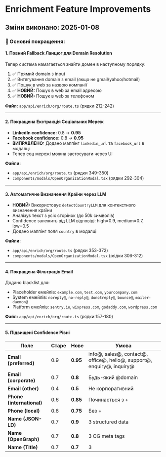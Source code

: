 # Enrichment Feature Improvements

## Зміни виконано: 2025-01-08

### 🎯 Основні покращення:

#### 1. **Повний Fallback Ланцюг для Domain Resolution**
Тепер система намагається знайти домен в наступному порядку:
1. ✅ Прямий domain з input
2. ✅ Витягування domain з email (якщо не gmail/yahoo/hotmail)
3. ✅ Пошук в web за назвою компанії
4. ✅ **НОВИЙ:** Пошук в web за email адресою
5. ✅ **НОВИЙ:** Пошук в web за телефоном

**Файл:** `app/api/enrich/org/route.ts` (рядки 212-242)

---

#### 2. **Покращена Екстракція Соціальних Мереж**
- **LinkedIn confidence:** 0.8 → **0.95**
- **Facebook confidence:** 0.8 → **0.95**
- **ВИПРАВЛЕНО:** Додано маппінг `linkedin_url` та `facebook_url` в модалці
- Тепер соц мережі можна застосувати через UI

**Файли:** 
- `app/api/enrich/org/route.ts` (рядки 349-350)
- `components/modals/OpenOrganizationModal.tsx` (рядки 292-304)

---

#### 3. **Автоматичне Визначення Країни через LLM**
- **НОВИЙ:** Використовує `detectCountryLLM` для контекстного визначення країни
- Аналізує текст з усіх сторінок (до 50k символів)
- Confidence залежить від LLM відповіді: high=0.9, medium=0.7, low=0.5
- Додано маппінг поля `country` в модалці

**Файли:**
- `app/api/enrich/org/route.ts` (рядки 353-372)
- `components/modals/OpenOrganizationModal.tsx` (рядки 306-312)

---

#### 4. **Покращена Фільтрація Email**
Додано blacklist для:
- Placeholder емейлів: `example.com`, `test.com`, `yourcompany.com`
- System емейлів: `noreply@`, `no-reply@`, `donotreply@`, `bounce@`, `mailer-daemon@`
- Platform емейлів: `sentry.io`, `wixpress.com`, `godaddy.com`, `wordpress.com`

**Файл:** `app/api/enrich/org/route.ts` (рядки 157-180)

---

#### 5. **Підвищені Confidence Рівні**

| Поле | Старе | Нове | Умова |
|------|-------|------|-------|
| **Email (preferred)** | 0.9 | **0.95** | info@, sales@, contact@, office@, hello@, support@, enquiry@, inquiry@ |
| **Email (corporate)** | 0.7 | **0.8** | Будь-який @domain |
| **Email (other)** | 0.4 | **0.5** | Не корпоративний |
| **Phone (international)** | 0.6 | **0.85** | Починається з + |
| **Phone (local)** | 0.6 | **0.75** | Без + |
| **Name (JSON-LD)** | 0.7 | **0.9** | З structured data |
| **Name (OpenGraph)** | 0.7 | **0.8** | З OG meta tags |
| **Name (Title)** | 0.7 | **0.7** | З <title> |
| **LinkedIn** | 0.8 | **0.95** | - |
| **Facebook** | 0.8 | **0.95** | - |

**Файл:** `app/api/enrich/org/route.ts` (різні секції)

---

#### 6. **Більше Сторінок для Парсингу**
Додано мультимовні шляхи:
- Українські: `про-нас`, `контакти`, `зв'язок`, `ua/contact`, `ua/about`
- Російські: `о-нас`, `о-компании`, `контакты`, `ru/contact`, `ru/about`
- Англійські: `en/contact`, `en/about`, `en/about-us`

**Файл:** `app/api/enrich/org/route.ts` (рядки 269-276)

---

#### 7. **Покращені HTTP Headers**
Додано реалістичні browser headers для кращого доступу до сайтів:
- User-Agent: Chrome 120
- Accept-Language: en, uk, ru
- Accept-Encoding: gzip, deflate, br
- DNT, Connection, Upgrade-Insecure-Requests

**Файл:** `app/api/enrich/org/route.ts` (рядки 64-85)

---

#### 8. **Покращений Trace для Діагностики**
- Додано кількість результатів для кожного етапу пошуку
- Додано `country: false` в extracted fields
- Кращі повідомлення про успішність кожного етапу

**Файл:** `app/api/enrich/org/route.ts` (рядки 190-196, 218, 224, 230)

---

## 🧪 Тестування

### Сценарій 1: Тільки Email (без корпоративного домену)
**Input:** `john@gmail.com`
**Очікується:**
1. Domain не витягнеться з email (gmail excluded)
2. Пошук в web за `"john@gmail.com"`
3. Якщо знайдено сайт → парсинг контактів
4. Визначення країни через LLM

### Сценарій 2: Тільки Телефон
**Input:** `+380991234567`
**Очікується:**
1. Пошук в web за `"+380991234567"`
2. Знайдений сайт → парсинг
3. Країна визначається за телефоном + LLM

### Сценарій 3: Назва + Країна
**Input:** `name: "Fujifilm Ukraine", country: "Ukraine"`
**Очікується:**
1. Пошук без параметра країни (як запитано користувачем)
2. Парсинг знайденого сайту
3. LLM визначить країну з контенту

### Сценарій 4: Соціальні Мережі
**Очікується:**
- LinkedIn/Facebook знаходяться з confidence 0.95
- Можна застосувати через чекбокси в UI
- Зберігаються в поля `linkedin_url`, `facebook_url`

---

## 📋 Checklist для Перевірки

- [ ] Email search fallback працює (gmail/yahoo → web search)
- [ ] Phone search fallback працює (якщо email не дав результату)
- [ ] LinkedIn/Facebook з'являються в suggestions і можна apply
- [ ] Країна визначається через LLM і можна apply
- [ ] Confidence рівні вищі для якісніших даних
- [ ] Мультимовні сторінки парсяться (укр/рус/англ)
- [ ] Фільтруються спам емейли (noreply@, example.com, тощо)
- [ ] Trace показує детальну інформацію про кожен етап

---

## 🔧 Налаштування

Переконайтеся що в `.env.local` або Settings є:
```env
GOOGLE_SEARCH_API_KEY=your_key
GOOGLE_CSE_ID=your_cx
OPENAI_API_KEY=your_openai_key
```

Без цих ключів:
- Web search не працюватиме (fallback по email/phone не спрацює)
- LLM визначення країни не працюватиме

---

## 📝 Примітки

1. **Пошук за країною вимкнено** як запитано - тепер `searchByName(name, null)` замість `searchByName(name, country)`
2. **Clear/Cancel buttons не додано** - користувач просто не ставить чекбокси
3. **Consistency в парсингу:**
   - Emails: blacklist + пріоритизація корпоративних
   - Phones: приоритет за labels > international > general
   - Socials: regex match для company/school URLs
   - Country: LLM з контекстом (не heuristics)


